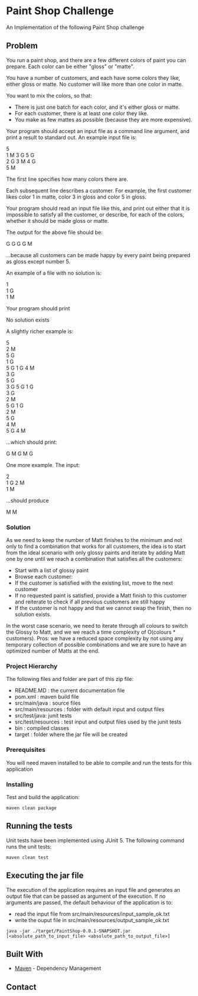 # Paint Shop Challenge

An Implementation of the following Paint Shop challenge

## Problem

You run a paint shop, and there are a few different colors of paint you can prepare.  Each color can be either "gloss" or "matte".

You have a number of customers, and each have some colors they like, either gloss or matte.  No customer will like more than one color in matte.

You want to mix the colors, so that:
   * There is just one batch for each color, and it's either gloss or matte.
   * For each customer, there is at least one color they like.
   * You make as few mattes as possible (because they are more expensive).

Your program should accept an input file as a command line argument, and print a result to standard out.  An example input file is:

5  
1 M 3 G 5 G  
2 G 3 M 4 G  
5 M

The first line specifies how many colors there are.

Each subsequent line describes a customer.  For example, the first customer likes color 1 in matte, color 3 in gloss and color 5 in gloss.

Your program should read an input file like this, and print out either that it is impossible to satisfy all the customer, or describe, for each of the colors, whether it should be made gloss or matte.

The output for the above file should be:

G G G G M

...because all customers can be made happy by every paint being prepared as gloss except number 5.

An example of a file with no solution is:

1  
1 G  
1 M  

Your program should print

No solution exists

A slightly richer example is:

5  
2 M  
5 G  
1 G  
5 G 1 G 4 M  
3 G  
5 G  
3 G 5 G 1 G  
3 G  
2 M  
5 G 1 G  
2 M  
5 G  
4 M  
5 G 4 M  

...which should print:

G M G M G

One more example.  The input:

2  
1 G 2 M  
1 M

...should produce

M M

### Solution

As we need to keep the number of Matt finishes to the minimum and not only to find a combination that works for all customers, the idea is to start from the ideal scenario with only glossy paints and iterate by adding Matt one by one until we reach a combination that satisfies all the customers:

* Start with a list of glossy paint
* Browse each customer:
* If the customer is satisfied with the existing list, move to the next customer
* If no requested paint is satisfied, provide a Matt finish to this customer and reiterate to check if all previous customers are still happy
* If the customer is not happy and that we cannot swap the finish, then no solution exists.

In the worst case scenario, we need to iterate through all colours to switch the Glossy to Matt, and we we reach a time complexity of O(colours * customers).
Pros: we have a reduced space complexity by not using any temporary collection of possible combinations and we are sure to have an optimized number of Matts at the end.

### Project Hierarchy

The following files and folder are part of this zip file:

- README.MD : the current documentation file
- pom.xml : 			maven build file
- src/main/java : 		source files
- src/main/resources :  folder with default input and output files
- src/test/java: 		junit tests
- src/test/resources :  test input and output files used by the junit tests
- bin : compiled classes
- target : folder where the jar file will be created

### Prerequisites

You will need maven installed to be able to compile and run the tests for this application

### Installing

Test and build the application:

```
maven clean package
```

## Running the tests

Unit tests have been implemented using JUnit 5. The following command runs the unit tests:

```
maven clean test
```

## Executing the jar file

The execution of the application requires an input file and generates an output file that can be
passed as argument of the execution.
If no arguments are passed, the default behaviour of the application is to:
- read the input file from src/main/resources/input_sample_ok.txt
- write the ouput file in src/main/resources/output_sample_ok.txt

```
java -jar ./target/PaintShop-0.0.1-SNAPSHOT.jar [<absolute_path_to_input_file> <absolute_path_to_output_file>]
```


## Built With

* [Maven](https://maven.apache.org/) - Dependency Management

## Contact



